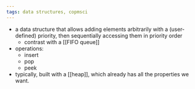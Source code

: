 ```yaml
---
tags: data structures, copmsci
---
```


- a data structure that allows adding elements arbitrarily with a (user-defined) priority, then sequentially accessing them in priority order
	- contrast with a [[FIFO queue]]
- operations:
	- insert
	- pop
	- peek
- typically, built with a [[heap]], which already has all the properties we want.